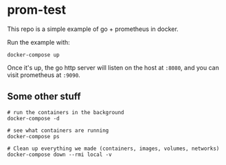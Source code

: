 prom-test
===

This repo is a simple example of go + prometheus in docker.

Run the example with:

```
docker-compose up
```

Once it's up, the go http server will listen on the host at `:8080`, and you can visit prometheus at `:9090`.

Some other stuff
---

```
# run the containers in the background
docker-compose -d

# see what containers are running
docker-compose ps

# Clean up everything we made (containers, images, volumes, networks)
docker-compose down --rmi local -v
```